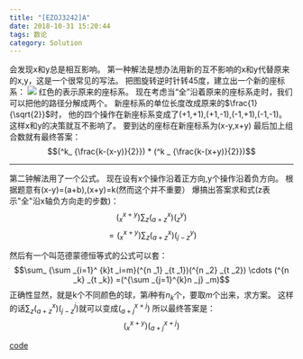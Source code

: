 ```yaml
---
title: "[EZOJ3242]A"
date: 2018-10-31 15:20:44
tags: 数论
category: Solution
---
```


会发现x和y总是相互影响。
第一种解法是想办法用新的互不影响的x和y代替原来的x,y，这是一个很常见的写法。
把图旋转逆时针转45度，建立出一个新的座标系：
![](turn.png)
红色的表示原来的座标系。
现在考虑当“全”沿着原来的座标系走时，我们可以把他的路径分解成两个。
新座标系的单位长度改成原来的$\frac{1}{\sqrt{2}}$时，
他的四个操作在新座标系变成了(+1,+1),(+1,-1),(-1,+1),(-1,-1)。
这样x和y的决策就互不影响了。
要到达的座标在新座标系为(x-y,x+y)
最后加上组合数就有最终答案：
$$(^k_ {\frac{k-(x-y)}{2}}) * (^k _ {\frac{k-(x+y)}{2}})$$

---
第二钟解法用了一个公式。
现在设有x个操作沿着正方向,y个操作沿着负方向。
根据题意有(x-y)=(a+b),(x+y)=k(然而这个并不重要）
爆搞出答案求和式(z表示"全"沿x轴负方向走的步数)：
$$(^ {x+y} _ x)\sum_ z (^ x_ {a+z})(^y _ z)$$
$$=(^ {x+y} _ x)\sum_ z (^ x_ {a+z})(^y _ {j-z})$$

然后有一个叫范德蒙德恒等式的公式可以套：
$$\sum_ {\sum _{i=1}^ {k}t _i=m}(^{n _1} _{t _1})(^{n _2} _{t _2}) \cdots (^{n _k} _{t _k})
=(^{\sum _{j=1}^{k}n _j} _m)$$
正确性显然，就是k个不同颜色的球，第$i$种有$n _k$个，要取$m$个出来，求方案。
这样的话$\sum_ z (^ x_ {a+z})(^j _ {j-z})$就可以变成$(^{x+j}_ {a+j})$
所以最终答案是：
$$(^ {x+y} _ x)(^{x+j}_ {a+j})$$

[code](https://github.com/syniox/Online_Judge_solutions/blob/master/XSY/3242.cpp)